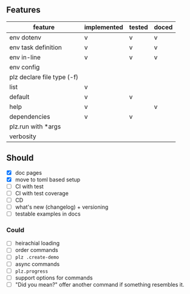 ## Features

| feature                    | implemented | tested | doced |
| -------------------------- | ----------- | ------ | ----- |
| env dotenv                 | v           | v      | v     |
| env task definition        | v           | v      | v     |
| env in-line                | v           | v      | v     |
| env config                 |             |        |       |
| plz declare file type (-f) |             |        |       |
| list                       | v           |        |       |
| default                    | v           | v      |       |
| help                       | v           |        | v     |
| dependencies               | v           | v      |       |
| plz.run with *args         |             |        |       |
| verbosity                  |             |        |       |

## Should
- [x] doc pages
- [x] move to toml based setup
- [ ] CI with test
- [ ] CI with test coverage
- [ ] CD
- [ ] what's new (changelog) + versioning
- [ ] testable examples in docs

### Could
- [ ] heirachial loading
- [ ] order commands
- [ ] `plz .create-demo`
- [ ] async commands
- [ ] `plz.progress`
- [ ] support options for commands
- [ ] "Did you mean?" offer another command if something resembles it.